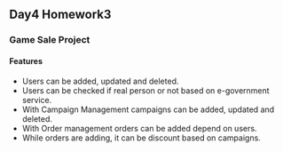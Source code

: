 ## Day4 Homework3

### Game Sale Project
#### Features
* Users can be added, updated and deleted.
* Users can be checked if real person or not based on e-government service.
* With Campaign Management campaigns can be added, updated and deleted.
* With Order management orders can be added depend on users.
* While orders are adding, it can be discount based on campaigns.